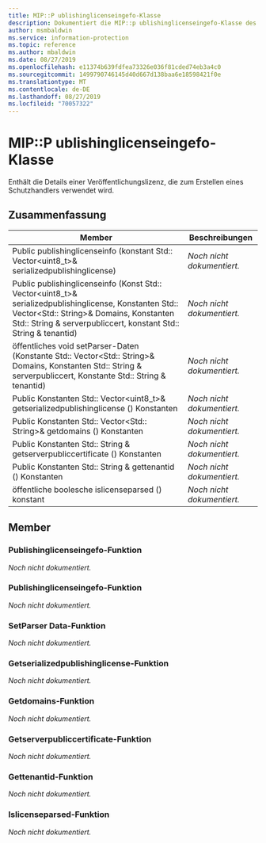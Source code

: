 ```yaml
---
title: MIP::P ublishinglicenseingefo-Klasse
description: Dokumentiert die MIP::p ublishinglicenseingefo-Klasse des MIP-SDKs (Microsoft Information Protection).
author: msmbaldwin
ms.service: information-protection
ms.topic: reference
ms.author: mbaldwin
ms.date: 08/27/2019
ms.openlocfilehash: e11374b639fdfea73326e036f81cded74eb3a4c0
ms.sourcegitcommit: 1499790746145d40d667d138baa6e18598421f0e
ms.translationtype: MT
ms.contentlocale: de-DE
ms.lasthandoff: 08/27/2019
ms.locfileid: "70057322"
---
```

# <a name="class-mippublishinglicenseinfo"></a>MIP::P ublishinglicenseingefo-Klasse 
Enthält die Details einer Veröffentlichungslizenz, die zum Erstellen eines Schutzhandlers verwendet wird.
  
## <a name="summary"></a>Zusammenfassung
 Member                        | Beschreibungen                                
--------------------------------|---------------------------------------------
Public publishinglicenseinfo (konstant Std:: Vector\<uint8_t\>& serializedpublishinglicense)  | _Noch nicht dokumentiert._
Public publishinglicenseinfo (Konst Std:: Vector\<uint8_t\>& serializedpublishinglicense, Konstanten Std:: Vector\<Std:: String\>& Domains, Konstanten Std:: String & serverpubliccert, konstant Std:: String & tenantid)  | _Noch nicht dokumentiert._
öffentliches void setParser-Daten (Konstante Std:: Vector\<Std:: String\>& Domains, Konstanten Std:: String & serverpubliccert, Konstante Std:: String & tenantid)  | _Noch nicht dokumentiert._
Public Konstanten Std:: Vector\<uint8_t\>& getserializedpublishinglicense () Konstanten  | _Noch nicht dokumentiert._
Public Konstanten Std:: Vector\<Std:: String\>& getdomains () Konstanten  | _Noch nicht dokumentiert._
Public Konstanten Std:: String & getserverpubliccertificate () Konstanten  | _Noch nicht dokumentiert._
Public Konstanten Std:: String & gettenantid () Konstanten  | _Noch nicht dokumentiert._
öffentliche boolesche islicenseparsed () konstant  | _Noch nicht dokumentiert._
  
## <a name="members"></a>Member
  
### <a name="publishinglicenseinfo-function"></a>Publishinglicenseingefo-Funktion
_Noch nicht dokumentiert._

  
### <a name="publishinglicenseinfo-function"></a>Publishinglicenseingefo-Funktion
_Noch nicht dokumentiert._

  
### <a name="setparseddata-function"></a>SetParser Data-Funktion
_Noch nicht dokumentiert._

  
### <a name="getserializedpublishinglicense-function"></a>Getserializedpublishinglicense-Funktion
_Noch nicht dokumentiert._

  
### <a name="getdomains-function"></a>Getdomains-Funktion
_Noch nicht dokumentiert._

  
### <a name="getserverpubliccertificate-function"></a>Getserverpubliccertificate-Funktion
_Noch nicht dokumentiert._

  
### <a name="gettenantid-function"></a>Gettenantid-Funktion
_Noch nicht dokumentiert._

  
### <a name="islicenseparsed-function"></a>Islicenseparsed-Funktion
_Noch nicht dokumentiert._
